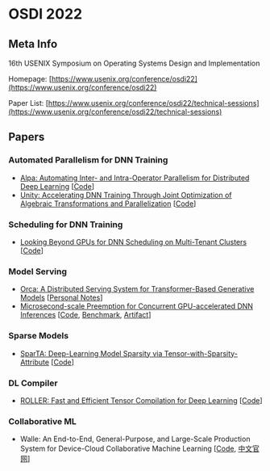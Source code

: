# OSDI 2022

## Meta Info

16th USENIX Symposium on Operating Systems Design and Implementation

Homepage: [https://www.usenix.org/conference/osdi22](https://www.usenix.org/conference/osdi22)

Paper List: [https://www.usenix.org/conference/osdi22/technical-sessions](https://www.usenix.org/conference/osdi22/technical-sessions)

## Papers

### Automated Parallelism for DNN Training

* [Alpa: Automating Inter- and Intra-Operator Parallelism for Distributed Deep Learning](https://www.usenix.org/conference/osdi22/presentation/zheng-lianmin) \[[Code](https://github.com/alpa-projects/alpa)]
* [Unity: Accelerating DNN Training Through Joint Optimization of Algebraic Transformations and Parallelization](https://www.usenix.org/conference/osdi22/presentation/unger) \[[Code](https://github.com/flexflow/flexflow)]

### Scheduling for DNN Training

* [Looking Beyond GPUs for DNN Scheduling on Multi-Tenant Clusters](https://www.usenix.org/conference/osdi22/presentation/mohan) \[[Code](https://github.com/msr-fiddle/synergy)]

### Model Serving&#x20;

* [Orca: A Distributed Serving System for Transformer-Based Generative Models](https://www.usenix.org/conference/osdi22/presentation/yu) \[[Personal Notes](orca.md)]
* [Microsecond-scale Preemption for Concurrent GPU-accelerated DNN Inferences](https://www.usenix.org/conference/osdi22/presentation/han) \[[Code](https://github.com/SJTU-IPADS/reef), [Benchmark](https://github.com/SJTU-IPADS/disb), [Artifact](https://github.com/SJTU-IPADS/reef-artifacts/tree/osdi22-ae)]

### Sparse Models

* [SparTA: Deep-Learning Model Sparsity via Tensor-with-Sparsity-Attribute](https://www.usenix.org/conference/osdi22/presentation/zheng-ningxin) \[[Code](https://github.com/microsoft/SparTA)]

### DL Compiler

* [ROLLER: Fast and Efficient Tensor Compilation for Deep Learning](https://www.usenix.org/conference/osdi22/presentation/zhu) \[[Code](https://github.com/microsoft/nnfusion/tree/osdi22\_artifact/artifacts)]

### Collaborative ML

* Walle: An End-to-End, General-Purpose, and Large-Scale Production System for Device-Cloud Collaborative Machine Learning \[[Code](https://github.com/alibaba/MNN), [中文官网](https://www.mnn.zone/m/0.3/)]
